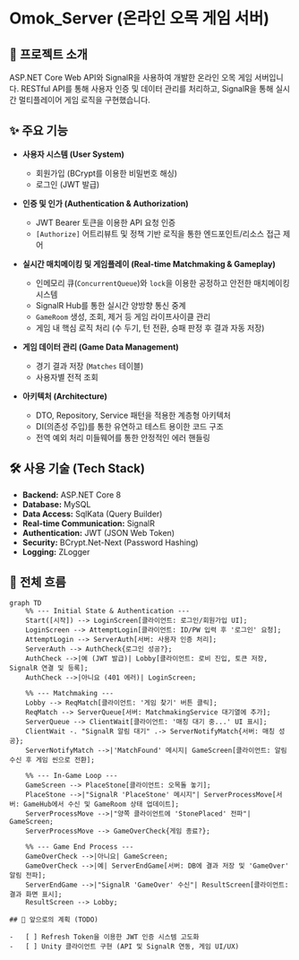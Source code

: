 # Omok_Server (온라인 오목 게임 서버)

## 📖 프로젝트 소개

ASP.NET Core Web API와 SignalR을 사용하여 개발한 온라인 오목 게임 서버입니다. RESTful API를 통해 사용자 인증 및 데이터 관리를 처리하고, SignalR을 통해 실시간 멀티플레이어 게임 로직을 구현했습니다.

## ✨ 주요 기능

-   **사용자 시스템 (User System)**
    -   회원가입 (BCrypt를 이용한 비밀번호 해싱)
    -   로그인 (JWT 발급)

-   **인증 및 인가 (Authentication & Authorization)**
    -   JWT Bearer 토큰을 이용한 API 요청 인증
    -   `[Authorize]` 어트리뷰트 및 정책 기반 로직을 통한 엔드포인트/리소스 접근 제어

-   **실시간 매치메이킹 및 게임플레이 (Real-time Matchmaking & Gameplay)**
    -   인메모리 큐(`ConcurrentQueue`)와 `lock`을 이용한 공정하고 안전한 매치메이킹 시스템
    -   SignalR Hub를 통한 실시간 양방향 통신 중계
    -   `GameRoom` 생성, 조회, 제거 등 게임 라이프사이클 관리
    -   게임 내 핵심 로직 처리 (수 두기, 턴 전환, 승패 판정 후 결과 자동 저장)

-   **게임 데이터 관리 (Game Data Management)**
    -   경기 결과 저장 (`Matches` 테이블)
    -   사용자별 전적 조회

-   **아키텍처 (Architecture)**
    -   DTO, Repository, Service 패턴을 적용한 계층형 아키텍처
    -   DI(의존성 주입)를 통한 유연하고 테스트 용이한 코드 구조
    -   전역 예외 처리 미들웨어를 통한 안정적인 에러 핸들링

## 🛠️ 사용 기술 (Tech Stack)

-   **Backend:** ASP.NET Core 8
-   **Database:** MySQL
-   **Data Access:** SqlKata (Query Builder)
-   **Real-time Communication:** SignalR
-   **Authentication:** JWT (JSON Web Token)
-   **Security:** BCrypt.Net-Next (Password Hashing)
-   **Logging:** ZLogger

## 🔄 전체 흐름

```mermaid
graph TD
    %% --- Initial State & Authentication ---
    Start([시작]) --> LoginScreen[클라이언트: 로그인/회원가입 UI];
    LoginScreen --> AttemptLogin[클라이언트: ID/PW 입력 후 '로그인' 요청];
    AttemptLogin --> ServerAuth[서버: 사용자 인증 처리];
    ServerAuth --> AuthCheck{로그인 성공?};
    AuthCheck -->|예 (JWT 발급)| Lobby[클라이언트: 로비 진입, 토큰 저장, SignalR 연결 및 등록];
    AuthCheck -->|아니요 (401 에러)| LoginScreen;

    %% --- Matchmaking ---
    Lobby --> ReqMatch[클라이언트: '게임 찾기' 버튼 클릭];
    ReqMatch --> ServerQueue[서버: MatchmakingService 대기열에 추가];
    ServerQueue --> ClientWait[클라이언트: '매칭 대기 중...' UI 표시];
    ClientWait -. "SignalR 알림 대기" .-> ServerNotifyMatch{서버: 매칭 성공};
    ServerNotifyMatch -->|'MatchFound' 메시지| GameScreen[클라이언트: 알림 수신 후 게임 씬으로 전환];
    
    %% --- In-Game Loop ---
    GameScreen --> PlaceStone[클라이언트: 오목돌 놓기];
    PlaceStone -->|"SignalR 'PlaceStone' 메시지"| ServerProcessMove[서버: GameHub에서 수신 및 GameRoom 상태 업데이트];
    ServerProcessMove -->|"양쪽 클라이언트에 'StonePlaced' 전파"| GameScreen;
    ServerProcessMove --> GameOverCheck{게임 종료?};
    
    %% --- Game End Process ---
    GameOverCheck -->|아니요| GameScreen;
    GameOverCheck -->|예| ServerEndGame[서버: DB에 결과 저장 및 'GameOver' 알림 전파];
    ServerEndGame -->|"SignalR 'GameOver' 수신"| ResultScreen[클라이언트: 결과 화면 표시];
    ResultScreen --> Lobby;

## 🚀 앞으로의 계획 (TODO)

-   [ ] Refresh Token을 이용한 JWT 인증 시스템 고도화
-   [ ] Unity 클라이언트 구현 (API 및 SignalR 연동, 게임 UI/UX)